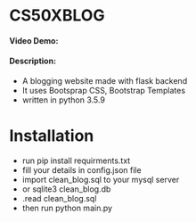 # CS50XBLOG
#### Video Demo:  <URL HERE>
#### Description:
* A blogging website made with flask backend
* It uses Bootsprap CSS, Bootstrap Templates
* written in python 3.5.9

# Installation
* run pip install requirments.txt
* fill your details in config.json file
* import clean_blog.sql to your mysql server
* or sqlite3 clean_blog.db
* .read clean_blog.sql
* then run python main.py
